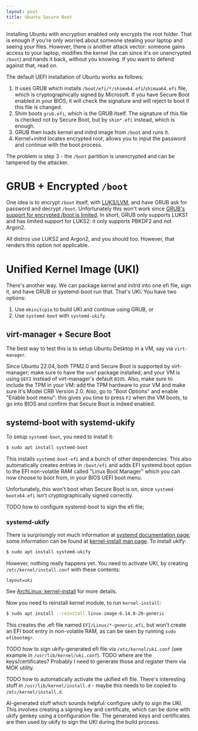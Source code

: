 ```yaml
---
layout: post
title: Ubuntu Secure Boot
---
```


Installing Ubuntu with encryption enabled only encrypts the root folder. That is enough
if you're only worried about someone stealing your laptop and seeing your files.
However, there is another attack vector: someone gains access to your laptop, modifies
the kernel (he can since it's on unencrypted `/boot`) and hands it back, without you knowing.
If you want to defend against that, read on.

The default UEFI installation of Ubuntu works as follows:

1. It uses GRUB which installs `/boot/efi/*/shimx64.efi`/`shimaa64.efi` file, which is cryptographically signed by Microsoft.
   If you have Secure Boot enabled in your BIOS, it will check the signature and will reject to boot if this file is changed.
2. Shim boots `grub.efi`, which is the GRUB itself. The signature of this file is checked not by Secure Boot, but by `shim*.efi` instead, which is enough.
3. GRUB then loads kernel and initrd image from `/boot` and runs it.
4. Kernel+initrd locates encrypted root, allows you to input the password and continue with the boot process.

The problem is step 3 - the `/boot` partition is unencrypted and can be tampered by the attacker.

# GRUB + Encrypted `/boot`

One idea is to encrypt `/boot` itself, with [LUKS/LVM](../luks-lvm-boot/), and have GRUB ask for password
and decrypt `/boot`. Unfortunately this won't work since
[GRUB's support for encrypted /boot is limited](https://wiki.archlinux.org/title/GRUB#Encrypted_/boot).
In short, GRUB only supports LUKS1 and has limited support for LUKS2: it only supports PBKDF2
and not Argon2.

All distros use LUKS2 and Argon2, and you should too. However, that renders this option not applicable.

# Unified Kernel Image (UKI)

There's another way. We can package kernel and initrd into one efi file, sign it,
and have GRUB or systemd-boot run that. That's UKI. You have two options:

1. Use `mkinitcpio` to build UKI and continue using GRUB, or
2. Use `systemd-boot` with `systemd-ukify`.

## virt-manager + Secure Boot

The best way to test this is to setup Ubuntu Desktop in a VM, say via `virt-manager`.

Since Ubuntu 22.04, both TPM2.0 and Secure Boot is supported by virt-manager; make sure to have the `ovmf` package installed, and your VM
is using `UEFI` instead of virt-manager's default `BIOS`. Also, make sure to include the TPM in your VM:
add the TPM hardware to your VM and make sure it's Model CRB Version 2.0. Also, go to "Boot Options"
and enable "Enable boot menu": this gives you time to press `F2` when the VM boots,
to go into BIOS and confirm that Secure Boot is indeed enabled.

## systemd-boot with systemd-ukify

To setup `systemd-boot`, you need to install it:
```bash
$ sudo apt install systemd-boot
```

This installs `systemd-boot-efi` and a bunch of other dependencies. This also
automatically creates entries in `/boot/efi` and adds EFI systemd boot option to
the EFI non-volatile RAM called "Linux Boot Manager" which you can now choose
to boot from, in your BIOS UEFI boot menu.

Unfortunately, this won't boot when Secure Boot is on, since `systemd-bootx64.efi` isn't
cryptographically signed correctly.

TODO how to configure systemd-boot to sign the efi file; 

### systemd-ukify

There is surprisingly not much information at [systemd documentation page](https://systemd.io/AUTOMATIC_BOOT_ASSESSMENT/);
some information can be found at [kernel-install man page](https://www.freedesktop.org/software/systemd/man/latest/kernel-install.html).
To install ukify:

```bash
$ sudo apt install systemd-ukify
```
However, nothing really happens yet. You need to activate UKI, by creating `/etc/kernel/install.conf` with these contents:
```
layout=uki
```
See [ArchLinux: kernel-install](https://wiki.archlinux.org/title/Unified_kernel_image#kernel-install) for more details.

Now you need to reinstall kernel module, to run `kernel-install`:
```bash
$ sudo apt install --reinstall linux-image-6.14.0-29-generic
```
This creates the .efi file named `EFI/Linux/*-generic.efi`, but won't create an EFI boot entry in non-volatile RAM,
as can be seen by running `sudo efibootmgr`.

TODO how to sign ukify-generated efi file via `/etc/kernel/uki.conf` (see example in `/usr/lib/kernel/uki.conf`).
TODO where are the keys/certificates? Probably I need to generate those and register them via MOK utility.

TODO how to automatically activate the ukified efi file. There's interesting stuff in `/usr/lib/kernel/install.d` - maybe this needs to be copied to `/etc/kernel/install.d`.

AI-generated stuff which sounds helpful:
configure ukify to sign the UKI. This involves creating a signing key and certificate, which can be done with ukify genkey using a configuration file. The generated keys and certificates are then used by ukify to sign the UKI during the build process.

